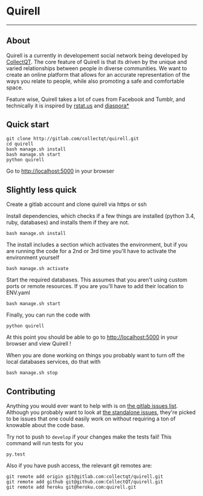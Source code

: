 # Quirell

---

## About

Quirell is a currently in developement social network being developed by [CollectQT](http://collectqt.me). The core feature of Quirell is that its driven by the unique and varied relationships between people in diverse communities. We want to create an online platform that allows for an accurate representation of the ways you relate to people, while also promoting a safe and comfortable space.

Feature wise, Quirell takes a lot of cues from Facebook and Tumblr, and technically it is inspired by [rstat.us](https://github.com/hotsh/rstat.us) and [diaspora*](https://github.com/diaspora/diaspora)

## Quick start

    git clone http://gitlab.com/collectqt/quirell.git
    cd quirell
    bash manage.sh install
    bash manage.sh start
    python quirell

Go to [http://localhost:5000](http://localhost:5000) in your browser

## Slightly less quick

Create a gitlab account and clone quirell via https or ssh

Install dependencies, which checks if a few things are installed (python 3.4, ruby, databases) and installs them if they are not.

    bash manage.sh install

The install includes a section which activates the environment, but if you are running the code for a 2nd or 3rd time you'll have to activate the environment yourself

    bash manage.sh activate

Start the required databases. This assumes that you aren't using custom ports or remote resources. If you are you'll have to add their location to ENV.yaml

    bash manage.sh start

Finally, you can run the code with

    python quirell

At this point you should be able to go to [http://localhost:5000](http://localhost:5000) in your browser and view Quirell !

When you are done working on things you probably want to turn off the local databases services, do that with

    bash manage.sh stop

## Contributing

Anything you would ever want to help with is on [the gitlab issues list](https://gitlab.com/collectqt/quirell/issues). Although you probably want to look at [the standalone issues](https://gitlab.com/collectqt/quirell/issues?label_name=Standalone), they're picked to be issues that one could easily work on without requiring a ton of knowable about the code base.

Try not to push to `develop` if your changes make the tests fail! This command will run tests for you

    py.test

Also if you have push access, the relevant git remotes are:

    git remote add origin git@gitlab.com:collectqt/quirell.git
    git remote add github git@github.com:CollectQT/quirell.git
    git remote add heroku git@heroku.com:quirell.git